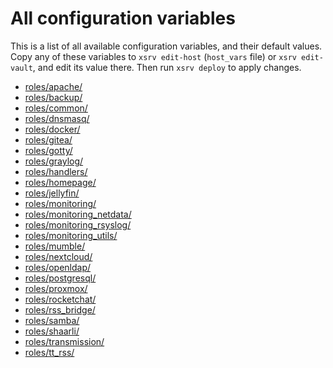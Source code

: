 # All configuration variables

This is a list of all available configuration variables, and their default values.
Copy any of these variables to `xsrv edit-host` (`host_vars` file) or `xsrv edit-vault`, and edit its value there.
Then run `xsrv deploy` to apply changes.

<!--BEGIN ROLES LIST-->
- [roles/apache/](https://gitlab.com/nodiscc/xsrv/-/blob/master/roles/apache/defaults/main.yml)
- [roles/backup/](https://gitlab.com/nodiscc/xsrv/-/blob/master/roles/backup/defaults/main.yml)
- [roles/common/](https://gitlab.com/nodiscc/xsrv/-/blob/master/roles/common/defaults/main.yml)
- [roles/dnsmasq/](https://gitlab.com/nodiscc/xsrv/-/blob/master/roles/dnsmasq/defaults/main.yml)
- [roles/docker/](https://gitlab.com/nodiscc/xsrv/-/blob/master/roles/docker/defaults/main.yml)
- [roles/gitea/](https://gitlab.com/nodiscc/xsrv/-/blob/master/roles/gitea/defaults/main.yml)
- [roles/gotty/](https://gitlab.com/nodiscc/xsrv/-/blob/master/roles/gotty/defaults/main.yml)
- [roles/graylog/](https://gitlab.com/nodiscc/xsrv/-/blob/master/roles/graylog/defaults/main.yml)
- [roles/handlers/](https://gitlab.com/nodiscc/xsrv/-/blob/master/roles/handlers/defaults/main.yml)
- [roles/homepage/](https://gitlab.com/nodiscc/xsrv/-/blob/master/roles/homepage/defaults/main.yml)
- [roles/jellyfin/](https://gitlab.com/nodiscc/xsrv/-/blob/master/roles/jellyfin/defaults/main.yml)
- [roles/monitoring/](https://gitlab.com/nodiscc/xsrv/-/blob/master/roles/monitoring/defaults/main.yml)
- [roles/monitoring_netdata/](https://gitlab.com/nodiscc/xsrv/-/blob/master/roles/monitoring_netdata/defaults/main.yml)
- [roles/monitoring_rsyslog/](https://gitlab.com/nodiscc/xsrv/-/blob/master/roles/monitoring_rsyslog/defaults/main.yml)
- [roles/monitoring_utils/](https://gitlab.com/nodiscc/xsrv/-/blob/master/roles/monitoring_utils/defaults/main.yml)
- [roles/mumble/](https://gitlab.com/nodiscc/xsrv/-/blob/master/roles/mumble/defaults/main.yml)
- [roles/nextcloud/](https://gitlab.com/nodiscc/xsrv/-/blob/master/roles/nextcloud/defaults/main.yml)
- [roles/openldap/](https://gitlab.com/nodiscc/xsrv/-/blob/master/roles/openldap/defaults/main.yml)
- [roles/postgresql/](https://gitlab.com/nodiscc/xsrv/-/blob/master/roles/postgresql/defaults/main.yml)
- [roles/proxmox/](https://gitlab.com/nodiscc/xsrv/-/blob/master/roles/proxmox/defaults/main.yml)
- [roles/rocketchat/](https://gitlab.com/nodiscc/xsrv/-/blob/master/roles/rocketchat/defaults/main.yml)
- [roles/rss_bridge/](https://gitlab.com/nodiscc/xsrv/-/blob/master/roles/rss_bridge/defaults/main.yml)
- [roles/samba/](https://gitlab.com/nodiscc/xsrv/-/blob/master/roles/samba/defaults/main.yml)
- [roles/shaarli/](https://gitlab.com/nodiscc/xsrv/-/blob/master/roles/shaarli/defaults/main.yml)
- [roles/transmission/](https://gitlab.com/nodiscc/xsrv/-/blob/master/roles/transmission/defaults/main.yml)
- [roles/tt_rss/](https://gitlab.com/nodiscc/xsrv/-/blob/master/roles/tt_rss/defaults/main.yml)
<!--END ROLES LIST-->
